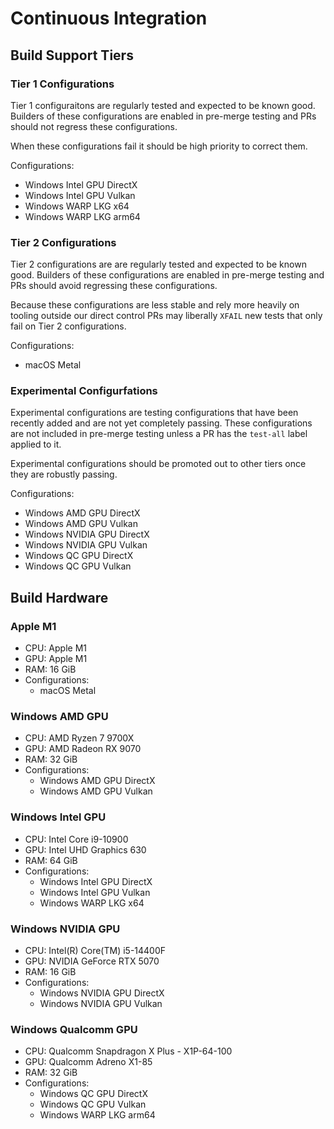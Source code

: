 # Continuous Integration

## Build Support Tiers

### Tier 1 Configurations

Tier 1 configuraitons are regularly tested and expected to be known good.
Builders of these configurations are enabled in pre-merge testing and PRs should
not regress these configurations.

When these configurations fail it should be high priority to correct them.

Configurations:
* Windows Intel GPU DirectX
* Windows Intel GPU Vulkan
* Windows WARP LKG x64
* Windows WARP LKG arm64

### Tier 2 Configurations

Tier 2 configurations are are regularly tested and expected to be known good.
Builders of these configurations are enabled in pre-merge testing and PRs should
avoid regressing these configurations.

Because these configurations are less stable and rely more heavily on tooling
outside our direct control PRs may liberally `XFAIL` new tests that only fail on
Tier 2 configurations.

Configurations:
* macOS Metal

### Experimental Configurfations

Experimental configurations are testing configurations that have been
recently added and are not yet completely passing. These configurations are not
included in pre-merge testing unless a PR has the `test-all` label applied to
it.

Experimental configurations should be promoted out to other tiers once they are
robustly passing.

Configurations:
* Windows AMD GPU DirectX
* Windows AMD GPU Vulkan
* Windows NVIDIA GPU DirectX
* Windows NVIDIA GPU Vulkan
* Windows QC GPU DirectX
* Windows QC GPU Vulkan

## Build Hardware

### Apple M1

* CPU: Apple M1
* GPU: Apple M1
* RAM: 16 GiB
* Configurations:
  * macOS Metal

### Windows AMD GPU

* CPU: AMD Ryzen 7 9700X
* GPU: AMD Radeon RX 9070
* RAM: 32 GiB
* Configurations:
  * Windows AMD GPU DirectX
  * Windows AMD GPU Vulkan

### Windows Intel GPU

* CPU: Intel Core i9-10900
* GPU: Intel UHD Graphics 630
* RAM: 64 GiB
* Configurations:
  * Windows Intel GPU DirectX
  * Windows Intel GPU Vulkan
  * Windows WARP LKG x64

### Windows NVIDIA GPU

* CPU: Intel(R) Core(TM) i5-14400F
* GPU: NVIDIA GeForce RTX 5070
* RAM: 16 GiB
* Configurations:
  * Windows NVIDIA GPU DirectX
  * Windows NVIDIA GPU Vulkan

### Windows Qualcomm GPU

* CPU: Qualcomm Snapdragon X Plus - X1P-64-100
* GPU: Qualcomm Adreno X1-85
* RAM: 32 GiB
* Configurations:
  * Windows QC GPU DirectX
  * Windows QC GPU Vulkan
  * Windows WARP LKG arm64